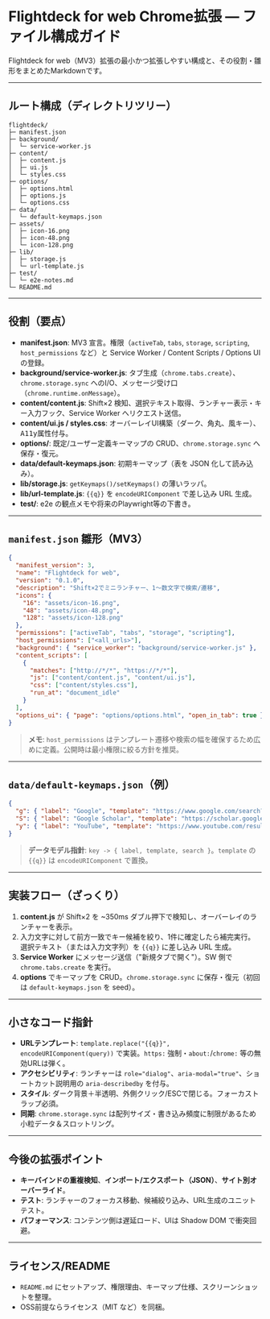 # Flightdeck for web Chrome拡張 — ファイル構成ガイド

Flightdeck for web（MV3）拡張の最小かつ拡張しやすい構成と、その役割・雛形をまとめたMarkdownです。

---

## ルート構成（ディレクトリツリー）

```
flightdeck/
├─ manifest.json
├─ background/
│  └─ service-worker.js
├─ content/
│  ├─ content.js
│  ├─ ui.js
│  └─ styles.css
├─ options/
│  ├─ options.html
│  ├─ options.js
│  └─ options.css
├─ data/
│  └─ default-keymaps.json
├─ assets/
│  ├─ icon-16.png
│  ├─ icon-48.png
│  └─ icon-128.png
├─ lib/
│  ├─ storage.js
│  └─ url-template.js
├─ test/
│  └─ e2e-notes.md
└─ README.md
```

---

## 役割（要点）

- **manifest.json**: MV3 宣言。権限（`activeTab`, `tabs`, `storage`, `scripting`, `host_permissions` など）と Service Worker / Content Scripts / Options UI の登録。
- **background/service-worker.js**: タブ生成（`chrome.tabs.create`）、`chrome.storage.sync` へのI/O、メッセージ受け口（`chrome.runtime.onMessage`）。
- **content/content.js**: Shift×2 検知、選択テキスト取得、ランチャー表示・キー入力フック、Service Worker へリクエスト送信。
- **content/ui.js / styles.css**: オーバーレイUI構築（ダーク、角丸、<kbd>風キー）、A11y属性付与。
- **options/**: 既定/ユーザー定義キーマップの CRUD、`chrome.storage.sync` へ保存・復元。
- **data/default-keymaps.json**: 初期キーマップ（表を JSON 化して読み込み）。
- **lib/storage.js**: `getKeymaps()/setKeymaps()` の薄いラッパ。
- **lib/url-template.js**: `{{q}}` を `encodeURIComponent` で差し込み URL 生成。
- **test/**: e2e の観点メモや将来のPlaywright等の下書き。

---

## `manifest.json` 雛形（MV3）

```json
{
  "manifest_version": 3,
  "name": "Flightdeck for web",
  "version": "0.1.0",
  "description": "Shift×2でミニランチャー、1〜数文字で検索/遷移",
  "icons": {
    "16": "assets/icon-16.png",
    "48": "assets/icon-48.png",
    "128": "assets/icon-128.png"
  },
  "permissions": ["activeTab", "tabs", "storage", "scripting"],
  "host_permissions": ["<all_urls>"],
  "background": { "service_worker": "background/service-worker.js" },
  "content_scripts": [
    {
      "matches": ["http://*/*", "https://*/*"],
      "js": ["content/content.js", "content/ui.js"],
      "css": ["content/styles.css"],
      "run_at": "document_idle"
    }
  ],
  "options_ui": { "page": "options/options.html", "open_in_tab": true }
}
```

> **メモ**: `host_permissions` はテンプレート遷移や検索の幅を確保するため広めに定義。公開時は最小権限に絞る方針を推奨。

---

## `data/default-keymaps.json`（例）

```json
{
  "g": { "label": "Google", "template": "https://www.google.com/search?q={{q}}", "search": true },
  "S": { "label": "Google Scholar", "template": "https://scholar.google.com/scholar?hl=ja&q={{q}}", "search": true },
  "y": { "label": "YouTube", "template": "https://www.youtube.com/results?search_query={{q}}", "search": true }
}
```

> **データモデル指針**: `key -> { label, template, search }`。`template` の `{{q}}` は `encodeURIComponent` で置換。

---

## 実装フロー（ざっくり）

1. **content.js** が Shift×2 を ~350ms ダブル押下で検知し、オーバーレイのランチャーを表示。
2. 入力文字に対して前方一致でキー候補を絞り、1件に確定したら補完実行。選択テキスト（または入力文字列）を `{{q}}` に差し込み URL 生成。
3. **Service Worker** にメッセージ送信（"新規タブで開く"）。SW 側で `chrome.tabs.create` を実行。
4. **options** でキーマップを CRUD。`chrome.storage.sync` に保存・復元（初回は `default-keymaps.json` を seed）。

---

## 小さなコード指針

- **URLテンプレート**: `template.replace("{{q}}", encodeURIComponent(query))` で実装。`https:` 強制・`about:`/`chrome:` 等の無効URLは弾く。
- **アクセシビリティ**: ランチャーは `role="dialog"`、`aria-modal="true"`、ショートカット説明用の `aria-describedby` を付与。
- **スタイル**: ダーク背景＋半透明、外側クリック/ESCで閉じる。フォーカストラップ必須。
- **同期**: `chrome.storage.sync` は配列サイズ・書き込み頻度に制限があるため小粒データ＆スロットリング。

---

## 今後の拡張ポイント

- **キーバインドの重複検知**、**インポート/エクスポート（JSON）**、**サイト別オーバーライド**。
- **テスト**: ランチャーのフォーカス移動、候補絞り込み、URL生成のユニットテスト。
- **パフォーマンス**: コンテンツ側は遅延ロード、UIは Shadow DOM で衝突回避。

---

## ライセンス/README

- `README.md` にセットアップ、権限理由、キーマップ仕様、スクリーンショットを整理。
- OSS前提ならライセンス（MIT など）を同梱。


